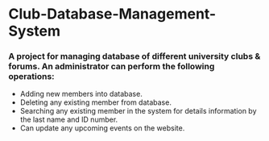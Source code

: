 # Club-Database-Management-System
### A project for managing database of different university clubs & forums. An administrator can perform the following operations: 
- Adding new members into database.
- Deleting any existing member from database. 
- Searching any existing member in the system for details information by the last name and ID number. 
- Can update any upcoming events on the website. 
